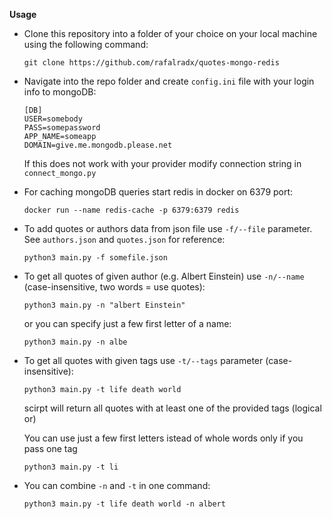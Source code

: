 **Usage**

- Clone this repository into a folder of your choice on your local machine using the following command:
    ```
    git clone https://github.com/rafalradx/quotes-mongo-redis
    ```
- Navigate into the repo folder and create `config.ini` file with your login info to mongoDB:
    ```
    [DB]
    USER=somebody
    PASS=somepassword
    APP_NAME=someapp
    DOMAIN=give.me.mongodb.please.net

    ```
    If this does not work with your provider modify connection string in `connect_mongo.py`
- For caching mongoDB queries start redis in docker on 6379 port:
     ```
     docker run --name redis-cache -p 6379:6379 redis
     ```
- To add quotes or authors data from json file use `-f/--file` parameter. See `authors.json` and `quotes.json` for reference:
     ```
     python3 main.py -f somefile.json
     ```
- To get all quotes of given author (e.g. Albert Einstein) use `-n/--name` (case-insensitive, two words = use quotes):
     ```
     python3 main.py -n "albert Einstein" 
     ```
     or you can specify just a few first letter of a name:
     ```
     python3 main.py -n albe
- To get all quotes with given tags use `-t/--tags` parameter (case-insensitive):
     ```
     python3 main.py -t life death world
     ```
     scirpt will return all quotes with at least one of the provided tags (logical or)

     You can use just a few first letters istead of whole words only if you pass one tag
     ```
     python3 main.py -t li 
     ```
     
- You can combine `-n` and `-t` in one command:
     ```
     python3 main.py -t life death world -n albert
     ```